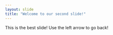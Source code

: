 ```yaml
---
layout: slide
title: "Welcome to our second slide!"
---
```

This is the best slide! 
Use the left arrow to go back!
